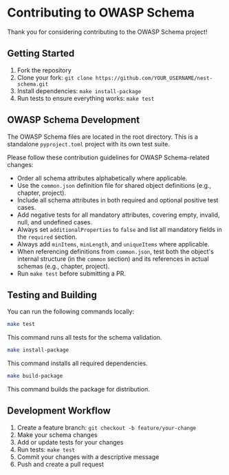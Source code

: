 # Contributing to OWASP Schema

Thank you for considering contributing to the OWASP Schema project!

## Getting Started

1. Fork the repository
2. Clone your fork: `git clone https://github.com/YOUR_USERNAME/nest-schema.git`
4. Install dependencies: `make install-package`
5. Run tests to ensure everything works: `make test`

## OWASP Schema Development

The OWASP Schema files are located in the root directory. This is a standalone `pyproject.toml` project with its own test suite.

Please follow these contribution guidelines for OWASP Schema-related changes:

- Order all schema attributes alphabetically where applicable.
- Use the `common.json` definition file for shared object definitions (e.g., chapter, project).
- Include all schema attributes in both required and optional positive test cases.
- Add negative tests for all mandatory attributes, covering empty, invalid, null, and undefined cases.
- Always set `additionalProperties` to `false` and list all mandatory fields in the `required` section.
- Always add `minItems`, `minLength`, and `uniqueItems` where applicable.
- When referencing definitions from `common.json`, test both the object's internal structure (in the `common` section) and its references in actual schemas (e.g., chapter, project).
- Run `make test` before submitting a PR.

## Testing and Building

You can run the following commands locally:

```bash
make test
```

This command runs all tests for the schema validation.

```bash
make install-package
```

This command installs all required dependencies.

```bash
make build-package
```

This command builds the package for distribution.

## Development Workflow

1. Create a feature branch: `git checkout -b feature/your-change`
2. Make your schema changes
3. Add or update tests for your changes
4. Run tests: `make test`
5. Commit your changes with a descriptive message
6. Push and create a pull request

